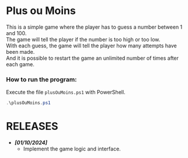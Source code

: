 # Plus ou Moins

This is a simple game where the player has to guess a number between 1 and 100.  
The game will tell the player if the number is too high or too low.  
With each guess, the game will tell the player how many attempts have been made.  
And it is possible to restart the game an unlimited number of times after each game.

### How to run the program:
Execute the file `plusOuMoins.ps1` with PowerShell.

```powershell
.\plusOuMoins.ps1
```


# RELEASES
- **_[01/10/2024]_**  
  - Implement the game logic and interface.
